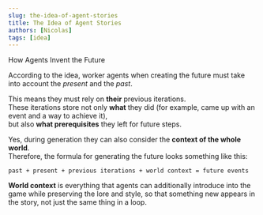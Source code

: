 ```yaml
---
slug: the-idea-of-agent-stories
title: The Idea of Agent Stories
authors: [Nicolas]
tags: [idea]
---
```


How Agents Invent the Future

<!-- truncate -->

According to the idea, worker agents when creating the future must take into account the _present_ and the _past_.

This means they must rely on **their** previous iterations.  
These iterations store not only **what** they did (for example, came up with an event and a way to achieve it),  
but also **what prerequisites** they left for future steps.

Yes, during generation they can also consider the **context of the whole world**.  
Therefore, the formula for generating the future looks something like this:

```text
past + present + previous iterations + world context = future events
```

**World context** is everything that agents can additionally introduce into the game while preserving the lore and style,
so that something new appears in the story, not just the same thing in a loop.